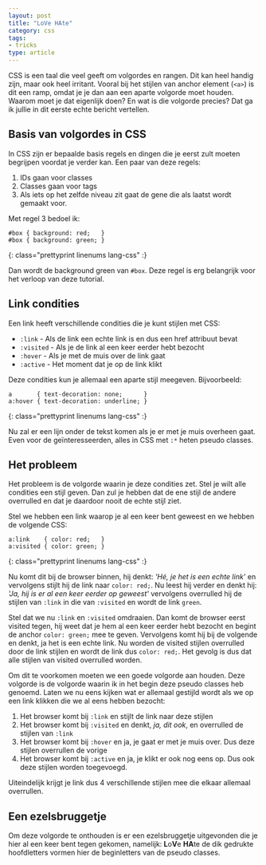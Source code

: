 ```yaml
---
layout: post
title: "LoVe HAte"
category: css
tags:
- tricks
type: article
---
```

CSS is een taal die veel geeft om volgordes en rangen. Dit kan heel handig
zijn, maar ook heel irritant. Vooral bij het stijlen van anchor element
(`<a>`) is dit een ramp, omdat je je dan aan een aparte volgorde moet houden.
Waarom moet je dat eigenlijk doen? En wat is die volgorde precies? Dat ga ik
jullie in dit eerste echte bericht vertellen.

<!--more-->

## Basis van volgordes in CSS

In CSS zijn er bepaalde basis regels en dingen die je eerst zult moeten
begrijpen voordat je verder kan. Een paar van deze regels:

 1. IDs gaan voor classes
 2. Classes gaan voor tags
 3. Als iets op het zelfde niveau zit gaat de gene die als laatst wordt gemaakt
    voor.

Met regel 3 bedoel ik:

    #box { background: red;   }
    #box { background: green; }
{: class="prettyprint  linenums  lang-css" :}

Dan wordt de background green van `#box`. Deze regel is erg belangrijk voor
het verloop van deze tutorial.

## Link condities

Een link heeft verschillende condities die je kunt stijlen met CSS:

 - `:link` - Als de link een echte link is en dus een href attribuut bevat
 - `:visited` - Als je de link al een keer eerder hebt bezocht
 - `:hover` - Als je met de muis over de link gaat
 - `:active` - Het moment dat je op de link klikt

Deze condities kun je allemaal een aparte stijl meegeven. Bijvoorbeeld:

    a       { text-decoration: none;      }
    a:hover { text-decoration: underline; }
{: class="prettyprint  linenums  lang-css" :}

Nu zal er een lijn onder de tekst komen als je er met je muis overheen gaat.
Even voor de geïnteresseerden, alles in CSS met `:*` heten pseudo classes.

## Het probleem

Het probleem is de volgorde waarin je deze condities zet. Stel je wilt alle
condities een stijl geven. Dan zul je hebben dat de ene stijl de andere
overrulled en dat je daardoor nooit de echte stijl ziet.

Stel we hebben een link waarop je al een keer bent geweest en we hebben de
volgende CSS:

    a:link    { color: red;   }
    a:visited { color: green; }
{: class="prettyprint  linenums  lang-css" :}

Nu komt dit bij de browser binnen, hij denkt: *'Hé, je het is een echte link'*
en vervolgens stijlt hij de link naar `color: red;`. Nu leest hij verder en
denkt hij: *'Ja, hij is er al een keer eerder op geweest'* vervolgens
overrulled hij de stijlen van `:link` in die van `:visited` en wordt de link
`green`.

Stel dat we nu `:link` en `:visited` omdraaien. Dan komt de browser eerst
visited tegen, hij weet dat je hem al een keer eerder hebt bezocht en begint
de anchor `color: green;` mee te geven.  Vervolgens komt hij bij de volgende
en denkt, ja het is een echte link. Nu worden de visited stijlen overrulled
door de link stijlen en wordt de link dus `color: red;`. Het gevolg is dus dat
alle stijlen van visited overrulled worden.

Om dit te voorkomen moeten we een goede volgorde aan houden. Deze volgorde is
de volgorde waarin ik in het begin deze pseudo classes heb genoemd. Laten we
nu eens kijken wat er allemaal gestijld wordt als we op een link klikken die
we al eens hebben bezocht:

 1. Het browser komt bij `:link` en stijlt de link naar deze stijlen
 2. Het browser komt bij `:visited` en denkt, *ja, dit ook*, en overrulled de
    stijlen van `:link`
 3. Het browser komt bij `:hover` en ja, je gaat er met je muis over. Dus deze
    stijlen overrullen de vorige
 4. Het browser komt bij `:active` en ja, je klikt er ook nog eens op. Dus ook
    deze stijlen worden toegevoegd.

Uiteindelijk krijgt je link dus 4 verschillende stijlen mee die elkaar
allemaal overrullen.

## Een ezelsbruggetje

Om deze volgorde te onthouden is er een ezelsbruggetje uitgevonden die je hier
al een keer bent tegen gekomen, namelijk:
<strong>L</strong>o<strong>V</strong>e <strong>HA</strong>te de dik gedrukte
hoofdletters vormen hier de beginletters van de pseudo classes.
